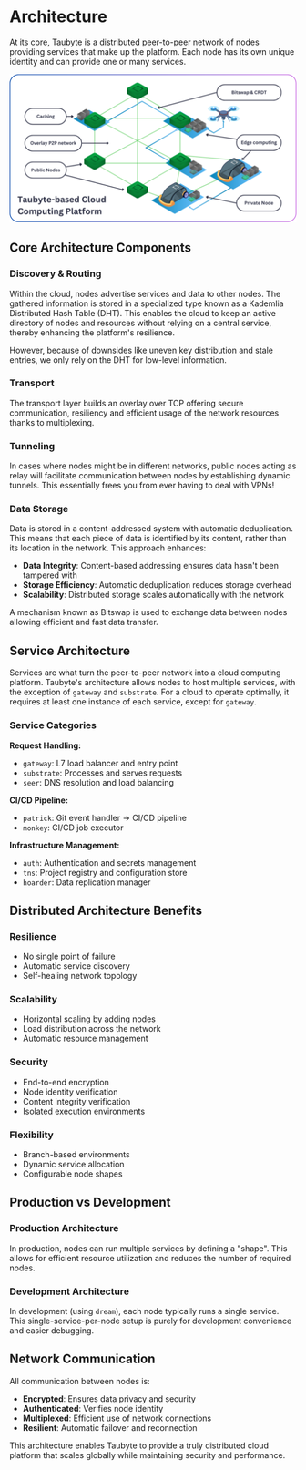 # Architecture

<!-- Source: https://tau.how/02-platform-getting-started/01-architecture/ and github.com/taubyte/tau architecture documentation -->

At its core, Taubyte is a distributed peer-to-peer network of nodes providing services that make up the platform. Each node has its own unique identity and can provide one or many services.

![](../images/taubyte-based-cloud-iso-p2p-image.png)

## Core Architecture Components

### Discovery & Routing

Within the cloud, nodes advertise services and data to other nodes. The gathered information is stored in a specialized type known as a Kademlia Distributed Hash Table (DHT). This enables the cloud to keep an active directory of nodes and resources without relying on a central service, thereby enhancing the platform's resilience.

However, because of downsides like uneven key distribution and stale entries, we only rely on the DHT for low-level information.

### Transport

The transport layer builds an overlay over TCP offering secure communication, resiliency and efficient usage of the network resources thanks to multiplexing.

### Tunneling

In cases where nodes might be in different networks, public nodes acting as relay will facilitate communication between nodes by establishing dynamic tunnels. This essentially frees you from ever having to deal with VPNs!

### Data Storage

Data is stored in a content-addressed system with automatic deduplication. This means that each piece of data is identified by its content, rather than its location in the network. This approach enhances:

- **Data Integrity**: Content-based addressing ensures data hasn't been tampered with
- **Storage Efficiency**: Automatic deduplication reduces storage overhead
- **Scalability**: Distributed storage scales automatically with the network

A mechanism known as Bitswap is used to exchange data between nodes allowing efficient and fast data transfer.

## Service Architecture

Services are what turn the peer-to-peer network into a cloud computing platform. Taubyte's architecture allows nodes to host multiple services, with the exception of `gateway` and `substrate`. For a cloud to operate optimally, it requires at least one instance of each service, except for `gateway`.

### Service Categories

**Request Handling:**

- `gateway`: L7 load balancer and entry point
- `substrate`: Processes and serves requests
- `seer`: DNS resolution and load balancing

**CI/CD Pipeline:**

- `patrick`: Git event handler → CI/CD pipeline
- `monkey`: CI/CD job executor

**Infrastructure Management:**

- `auth`: Authentication and secrets management
- `tns`: Project registry and configuration store
- `hoarder`: Data replication manager

## Distributed Architecture Benefits

### Resilience

- No single point of failure
- Automatic service discovery
- Self-healing network topology

### Scalability

- Horizontal scaling by adding nodes
- Load distribution across the network
- Automatic resource management

### Security

- End-to-end encryption
- Node identity verification
- Content integrity verification
- Isolated execution environments

### Flexibility

- Branch-based environments
- Dynamic service allocation
- Configurable node shapes

## Production vs Development

### Production Architecture

In production, nodes can run multiple services by defining a "shape". This allows for efficient resource utilization and reduces the number of required nodes.

### Development Architecture

In development (using `dream`), each node typically runs a single service. This single-service-per-node setup is purely for development convenience and easier debugging.

## Network Communication

All communication between nodes is:

- **Encrypted**: Ensures data privacy and security
- **Authenticated**: Verifies node identity
- **Multiplexed**: Efficient use of network connections
- **Resilient**: Automatic failover and reconnection

This architecture enables Taubyte to provide a truly distributed cloud platform that scales globally while maintaining security and performance.
